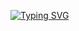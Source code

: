 [![Typing SVG](https://readme-typing-svg.demolab.com?font=Fira+Code&pause=1000&color=B6B6B6&width=435&lines=Hey%2C+I'm+Ugonna+Anyalemechi!;Computer+Engineering+Student+at+the+University+of+Texas+at+Dallas)](https://git.io/typing-svg)

<!--
**ugonnaanyalemechi/ugonnaanyalemechi** is a ✨ _special_ ✨ repository because its `README.md` (this file) appears on your GitHub profile.

Here are some ideas to get you started:

- 🔭 I’m currently working on ...
- 🌱 I’m currently learning ...
- 👯 I’m looking to collaborate on ...
- 🤔 I’m looking for help with ...
- 💬 Ask me about ...
- 📫 How to reach me: ...
- 😄 Pronouns: ...
- ⚡ Fun fact: ...
-->
